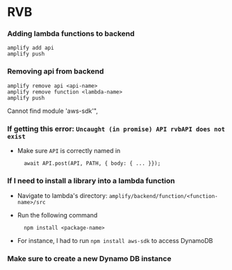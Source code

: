 # RVB

### Adding lambda functions to backend

	amplify add api
	amplify push

### Removing api from backend

	amplify remove api <api-name>
	amplify remove function <lambda-name>
	amplify push
 Cannot find module 'aws-sdk'",
### If getting this error: `Uncaught (in promise) API rvbAPI does not exist`

- Make sure `API` is correctly named in

		await API.post(API, PATH, { body: { ... }});


### If I need to install a library into a lambda function

- Navigate to lambda's directory: `amplify/backend/function/<function-name>/src`
- Run the following command 

		npm install <package-name>

- For instance, I had to run `npm install aws-sdk` to access DynamoDB

### Make sure to create a new Dynamo DB instance
